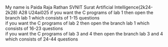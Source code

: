 My name is Paida Raja Rathan 
SVNIT Surat Artificial Intelligence(2k24-2k28)
A28
U24ai025
if you want the C programs of lab 1 then open the branch lab 1 which consists of 1-15 questions</br>
if you want the C programs of lab 2 then open the branch lab 1 which consists of 16-23 questions</br>
if you want the C programs of lab 3 and 4 then open the branch lab 3 and 4 which consists of 24-44 questions


